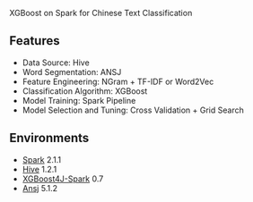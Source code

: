 XGBoost on Spark for Chinese Text Classification

## Features

* Data Source: Hive
* Word Segmentation: ANSJ
* Feature Engineering: NGram + TF-IDF or Word2Vec
* Classification Algorithm: XGBoost
* Model Training: Spark Pipeline
* Model Selection and Tuning: Cross Validation + Grid Search

## Environments

* [Spark](http://spark.apache.org)  2.1.1
* [Hive](https://hive.apache.org)  1.2.1
* [XGBoost4J-Spark](https://github.com/dmlc/xgboost/tree/master/jvm-packages)  0.7
* [Ansj](https://github.com/NLPchina/ansj_seg)  5.1.2
